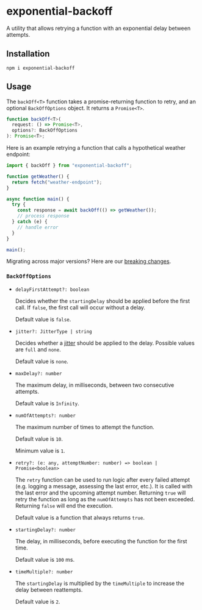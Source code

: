 # exponential-backoff

A utility that allows retrying a function with an exponential delay between attempts.

## Installation

```
npm i exponential-backoff
```

## Usage

The `backOff<T>` function takes a promise-returning function to retry, and an optional `BackOffOptions` object. It returns a `Promise<T>`.

```ts
function backOff<T>(
  request: () => Promise<T>,
  options?: BackOffOptions
): Promise<T>;
```

Here is an example retrying a function that calls a hypothetical weather endpoint:

```js
import { backOff } from "exponential-backoff";

function getWeather() {
  return fetch("weather-endpoint");
}

async function main() {
  try {
    const response = await backOff(() => getWeather());
    // process response
  } catch (e) {
    // handle error
  }
}

main();
```

Migrating across major versions? Here are our [breaking changes](https://github.com/coveo/exponential-backoff/tree/master/doc/migration-guide.md).

### `BackOffOptions`

- `delayFirstAttempt?: boolean`

  Decides whether the `startingDelay` should be applied before the first call. If `false`, the first call will occur without a delay.

  Default value is `false`.

- `jitter?: JitterType | string`

  Decides whether a [jitter](https://aws.amazon.com/blogs/architecture/exponential-backoff-and-jitter/) should be applied to the delay. Possible values are `full` and `none`.

  Default value is `none`.

- `maxDelay?: number`

  The maximum delay, in milliseconds, between two consecutive attempts.

  Default value is `Infinity`.

- `numOfAttempts?: number`

  The maximum number of times to attempt the function.

  Default value is `10`.

  Minimum value is `1`.

- `retry?: (e: any, attemptNumber: number) => boolean | Promise<boolean>`

  The `retry` function can be used to run logic after every failed attempt (e.g. logging a message, assessing the last error, etc.). It is called with the last error and the upcoming attempt number. Returning `true` will retry the function as long as the `numOfAttempts` has not been exceeded. Returning `false` will end the execution.

  Default value is a function that always returns `true`.

- `startingDelay?: number`

  The delay, in milliseconds, before executing the function for the first time.

  Default value is `100` ms.

- `timeMultiple?: number`

  The `startingDelay` is multiplied by the `timeMultiple` to increase the delay between reattempts.

  Default value is `2`.
